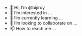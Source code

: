 - 👋 Hi, I’m @bijiroy
- 👀 I’m interested in ...
- 🌱 I’m currently learning ...
- 💞️ I’m looking to collaborate on ...
- 📫 How to reach me ...

<!---
bijiroy/bijiroy is a ✨ special ✨ repository because its `README.md` (this file) appears on your GitHub profile.
You can click the Preview link to take a look at your changes.
--->
